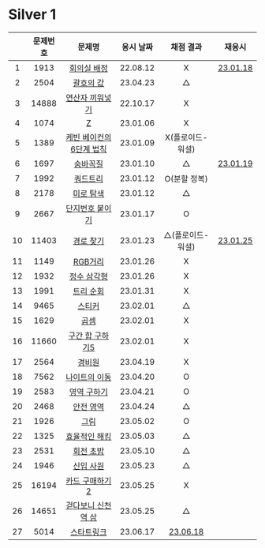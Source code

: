 # Silver 1

|     | 문제번호 |                문제명                 | 응시 날짜 |          채점 결과           |            재응시             |
| :-: | :------: | :-----------------------------------: | :-------: | :--------------------------: | :---------------------------: |
|  1  |   1913   |       [회의실 배정](./1931.js)        | 22.08.12  |              X               |   [23.01.18](./1931_re.js)    |
|  2  |   2504   |        [괄호의 값](./2504.js)         | 23.04.23  |              △               |
|  3  |  14888   |     [연산자 끼워넣기](./14888.js)     | 22.10.17  |              X               |
|  4  |   1074   |            [Z](./1074.js)             | 23.01.06  |              X               |
|  5  |   1389   | [케빈 베이컨의 6단계 법칙](./1389.js) | 23.01.09  |       X(플로이드-워셜)       |
|  6  |   1697   |         [숨바꼭질](./1697.js)         | 23.01.10  |              △               | [23.01.19](./replay/1697.js)  |
|  7  |   1992   |         [쿼드트리](./1992.js)         | 23.01.12  |         O(분할 정복)         |
|  8  |   2178   |        [미로 탐색](./2178.js)         | 23.01.12  |              △               |
|  9  |   2667   |     [단지번호 붙이기](./2667.js)      | 23.01.17  |              O               |
| 10  |  11403   |        [경로 찾기](./11403.js)        | 23.01.23  |       △(플로이드-워셜)       | [23.01.25](./replay/11403.js) |
| 11  |   1149   |         [RGB거리](./1149.js)          | 23.01.26  |              X               |
| 12  |   1932   |       [정수 삼각형](./1932.js)        | 23.01.26  |              X               |
| 13  |   1991   |        [트리 순회](./1991.js)         | 23.01.31  |              X               |
| 14  |   9465   |          [스티커](./9465.js)          | 23.02.01  |              △               |
| 15  |   1629   |           [곱셈](./1629.js)           | 23.02.01  |              X               |
| 16  |  11660   |     [구간 합 구하기5](./11660.js)     | 23.02.01  |              X               |
| 17  |   2564   |          [경비원](./2564.js)          | 23.04.19  |              X               |
| 18  |   7562   |      [나이트의 이동](./7562.js)       | 23.04.20  |              O               |
| 19  |   2583   |       [영역 구하기](./2583.js)        | 23.04.21  |              O               |
| 20  |   2468   |        [안전 영역](./2468.js)         | 23.04.24  |              △               |
| 21  |   1926   |           [그림](./1926.js)           | 23.05.02  |              O               |
| 22  |   1325   |      [효율적인 해킹](./1325.js)       | 23.05.03  |              △               |
| 23  |   2531   |        [회전 초밥](./2531.js)         | 23.05.10  |              △               |
| 24  |   1946   |        [신입 사원](./1946.js)         | 23.05.23  |              △               |
| 25  |  16194   |     [카드 구매하기2](./16194.js)      | 23.05.25  |              X               |
| 26  |  14651   |   [걷다보니 신천역 삼](./14651.js)    | 23.05.25  |              △               |
| 27  |   5014   |        [스타트링크](./5014.js)        | 23.06.17  | [23.06.18](./replay/5014.js) |
